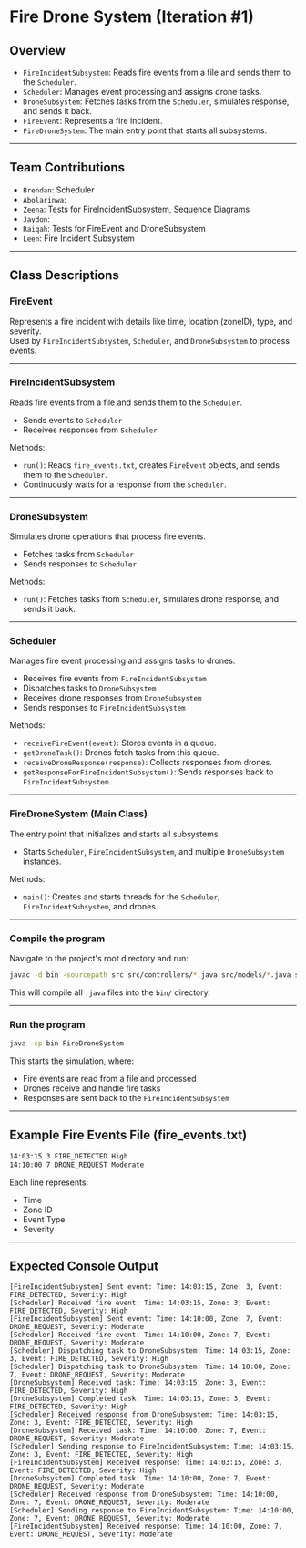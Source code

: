 # Fire Drone System (Iteration #1)

## Overview
- `FireIncidentSubsystem`: Reads fire events from a file and sends them to the `Scheduler`.
- `Scheduler`: Manages event processing and assigns drone tasks.
- `DroneSubsystem`: Fetches tasks from the `Scheduler`, simulates response, and sends it back.
- `FireEvent`: Represents a fire incident.
- `FireDroneSystem`: The main entry point that starts all subsystems.

---

## Team Contributions
- `Brendan`: Scheduler
- `Abolarinwa`:
- `Zeena`: Tests for FireIncidentSubsystem, Sequence Diagrams
- `Jaydon`:
- `Raiqah`: Tests for FireEvent and DroneSubsystem 
- `Leen`: Fire Incident Subsystem

---

## Class Descriptions

### FireEvent
Represents a fire incident with details like time, location (zoneID), type, and severity.  
Used by `FireIncidentSubsystem`, `Scheduler`, and `DroneSubsystem` to process events.

---

### FireIncidentSubsystem
Reads fire events from a file and sends them to the `Scheduler`.

- Sends events to `Scheduler`
- Receives responses from `Scheduler`

Methods:
- `run()`: Reads `fire_events.txt`, creates `FireEvent` objects, and sends them to the `Scheduler`.
- Continuously waits for a response from the `Scheduler`.

---

### DroneSubsystem
Simulates drone operations that process fire events.

- Fetches tasks from `Scheduler`
- Sends responses to `Scheduler`

Methods:
- `run()`: Fetches tasks from `Scheduler`, simulates drone response, and sends it back.

---

### Scheduler
Manages fire event processing and assigns tasks to drones.

- Receives fire events from `FireIncidentSubsystem`
- Dispatches tasks to `DroneSubsystem`
- Receives drone responses from `DroneSubsystem`
- Sends responses to `FireIncidentSubsystem`

Methods:
- `receiveFireEvent(event)`: Stores events in a queue.
- `getDroneTask()`: Drones fetch tasks from this queue.
- `receiveDroneResponse(response)`: Collects responses from drones.
- `getResponseForFireIncidentSubsystem()`: Sends responses back to `FireIncidentSubsystem`.

---

### FireDroneSystem (Main Class)
The entry point that initializes and starts all subsystems.

- Starts `Scheduler`, `FireIncidentSubsystem`, and multiple `DroneSubsystem` instances.

Methods:
- `main()`: Creates and starts threads for the `Scheduler`, `FireIncidentSubsystem`, and drones.

---

### Compile the program

Navigate to the project's root directory and run:

```sh
javac -d bin -sourcepath src src/controllers/*.java src/models/*.java src/FireDroneSystem.java
```

This will compile all `.java` files into the `bin/` directory.

---

### Run the program

```sh
java -cp bin FireDroneSystem
```

This starts the simulation, where:
- Fire events are read from a file and processed
- Drones receive and handle fire tasks
- Responses are sent back to the `FireIncidentSubsystem`

---

## Example Fire Events File (fire_events.txt)

```txt
14:03:15 3 FIRE_DETECTED High
14:10:00 7 DRONE_REQUEST Moderate
```

Each line represents:
- Time
- Zone ID
- Event Type
- Severity

---

## Expected Console Output

```
[FireIncidentSubsystem] Sent event: Time: 14:03:15, Zone: 3, Event: FIRE_DETECTED, Severity: High
[Scheduler] Received fire event: Time: 14:03:15, Zone: 3, Event: FIRE_DETECTED, Severity: High
[FireIncidentSubsystem] Sent event: Time: 14:10:00, Zone: 7, Event: DRONE_REQUEST, Severity: Moderate
[Scheduler] Received fire event: Time: 14:10:00, Zone: 7, Event: DRONE_REQUEST, Severity: Moderate
[Scheduler] Dispatching task to DroneSubsystem: Time: 14:03:15, Zone: 3, Event: FIRE_DETECTED, Severity: High
[Scheduler] Dispatching task to DroneSubsystem: Time: 14:10:00, Zone: 7, Event: DRONE_REQUEST, Severity: Moderate
[DroneSubsystem] Received task: Time: 14:03:15, Zone: 3, Event: FIRE_DETECTED, Severity: High
[DroneSubsystem] Completed task: Time: 14:03:15, Zone: 3, Event: FIRE_DETECTED, Severity: High
[Scheduler] Received response from DroneSubsystem: Time: 14:03:15, Zone: 3, Event: FIRE_DETECTED, Severity: High
[DroneSubsystem] Received task: Time: 14:10:00, Zone: 7, Event: DRONE_REQUEST, Severity: Moderate
[Scheduler] Sending response to FireIncidentSubsystem: Time: 14:03:15, Zone: 3, Event: FIRE_DETECTED, Severity: High
[FireIncidentSubsystem] Received response: Time: 14:03:15, Zone: 3, Event: FIRE_DETECTED, Severity: High
[DroneSubsystem] Completed task: Time: 14:10:00, Zone: 7, Event: DRONE_REQUEST, Severity: Moderate
[Scheduler] Received response from DroneSubsystem: Time: 14:10:00, Zone: 7, Event: DRONE_REQUEST, Severity: Moderate
[Scheduler] Sending response to FireIncidentSubsystem: Time: 14:10:00, Zone: 7, Event: DRONE_REQUEST, Severity: Moderate
[FireIncidentSubsystem] Received response: Time: 14:10:00, Zone: 7, Event: DRONE_REQUEST, Severity: Moderate  
```
